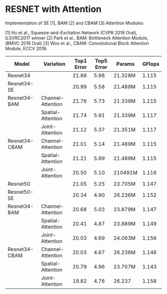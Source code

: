 # RESNET with Attention
Implementation of SE [1], BAM [2] and CBAM [3] Attention Modules

[1] Hu et al., Squeeze-and-Excitation Network (CVPR 2018 Oral), ILSVRC2017 winner
[2] Park et al., BAM: Bottleneck Attention Module, (BMVC 2018 Oral)
[3] Woo et al., CBAM: Convolutional Block Attention Module, ECCV 2018.

| Model         	| Variation         	| Top1 Error 	| Top5 Error 	| Params  	| GFlops 	|
|---------------	|-------------------	|------------	|------------	|---------	|--------	|
| Resnet34      	|                   	| 21.88      	| 5.98       	| 21.328M 	| 1.115  	|
| Resnet34-SE   	|                   	| 20.99      	| 5.58       	| 21.489M 	| 1.115  	|
| Resnet34-BAM  	| Channel-Attention 	| 21.76      	| 5.73       	| 21.339M 	| 1.115  	|
|               	| Spatial-Attention 	| 21.74      	| 5.91       	| 21.339M 	| 1.117  	|
|               	| Joint-Attention   	| 21.12      	| 5.37       	| 21.351M 	| 1.117  	|
| Resnet34-CBAM 	| Channel-Attention 	| 21.01      	| 5.14       	| 21.489M 	| 1.115  	|
|               	| Spatial-Attention 	| 21.21      	| 5.99       	| 21.489M 	| 1.115  	|
|               	| Joint-Attention   	| 20.50      	| 5.10       	| 210491M 	| 1.116  	|
| Resnet50      	|                   	| 21.05      	| 5.25       	| 23.705M 	| 1.147  	|
| Resnet50-SE   	|                   	| 20.34      	| 4.90       	| 26.236M 	| 1.152  	|
| Resnet34-BAM  	| Channel-Attention 	| 20.68      	| 5.03       	| 23.879M 	| 1.147  	|
|               	| Spatial-Attention 	| 20.41      	| 4.87       	| 23.889M 	| 1.149  	|
|               	| Joint-Attention   	| 20.03      	| 4.69       	| 24.063M 	| 1.156  	|
| Resnet34-CBAM 	| Channel-Attention 	| 20.03      	| 4.67       	| 26.236M 	| 1.146  	|
|               	| Spatial-Attention 	| 20.79      	| 4.96       	| 23.707M 	| 1.143  	|
|               	| Joint-Attention   	| 19.82      	| 4.76       	| 26.237  	| 1.158  	|
